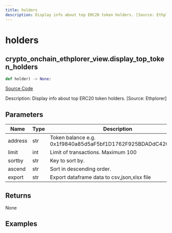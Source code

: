 ```yaml
---
title: holders
description: Display info about top ERC20 token holders. [Source: Ethplorer]
---
```

# holders

## crypto_onchain_ethplorer_view.display_top_token_holders

```python
def holder) -> None:
```
[Source Code](https://github.com/OpenBB-finance/OpenBBTerminal/tree/main/openbb_terminal/decorators.py#L113)

Description: Display info about top ERC20 token holders. [Source: Ethplorer]

## Parameters

| Name | Type | Description | Default | Optional |
| ---- | ---- | ----------- | ------- | -------- |
| address | str | Token balance e.g. 0x1f9840a85d5aF5bf1D1762F925BDADdC4201F984 | None | False |
| limit | int | Limit of transactions. Maximum 100 | None | False |
| sortby | str | Key to sort by. | None | False |
| ascend | str | Sort in descending order. | None | False |
| export | str | Export dataframe data to csv,json,xlsx file | None | False |

## Returns

None

## Examples

